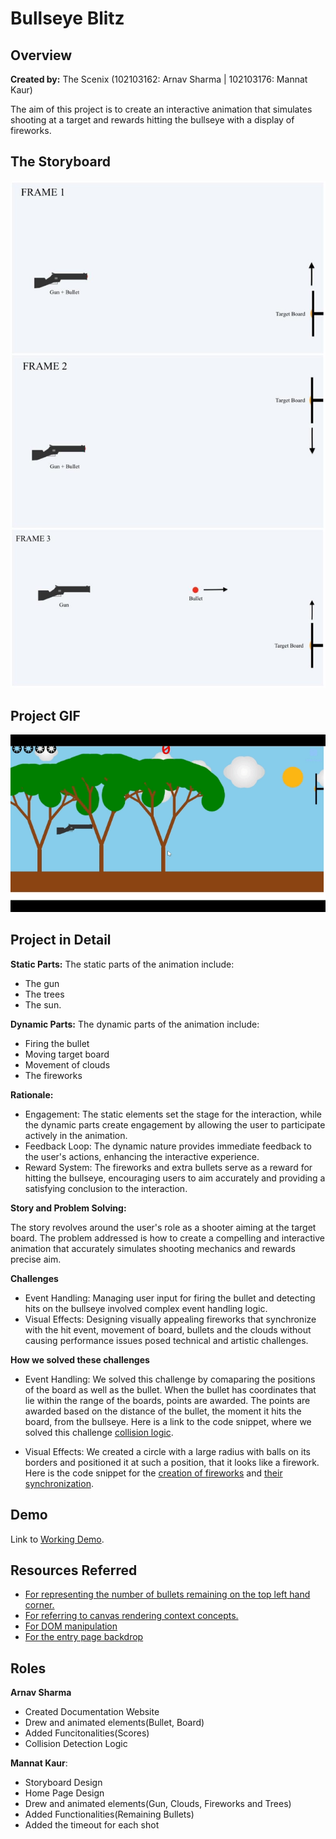 # Bullseye Blitz


## Overview
**Created by:** The Scenix (102103162: Arnav Sharma | 102103176: Mannat Kaur)

The aim of this project is to create an interactive animation 
that simulates shooting at a target and rewards hitting the 
bullseye with a display of fireworks. 

## The Storyboard
![storyboard](<image.jpg>)

## Project GIF
![GIF](CG_Demo.gif)

## Project in Detail

**Static Parts:** 
The static parts of the animation include:
- The gun
- The trees
- The sun.

**Dynamic Parts:** 
The dynamic parts of the animation include:
- Firing the bullet
- Moving target board
- Movement of clouds 
- The fireworks

**Rationale:**
- Engagement: The static elements set the stage for the 
interaction, while the dynamic parts create engagement 
by allowing the user to participate actively in the animation.
- Feedback Loop: The dynamic nature provides immediate feedback
to the user's actions, enhancing the interactive experience.
- Reward System: The fireworks and extra bullets serve as a 
reward for hitting the bullseye, encouraging users to aim 
accurately and providing a satisfying conclusion to the interaction.

**Story and Problem Solving:**

The story revolves around the user's role as a shooter aiming 
at the target board. The problem addressed is how to create a compelling 
and interactive animation that accurately simulates shooting mechanics 
and rewards precise aim. 

**Challenges**
- Event Handling: Managing user input for firing the bullet and 
detecting hits on the bullseye involved complex event handling logic.
- Visual Effects: Designing visually appealing fireworks that 
synchronize with the hit event, movement of board, bullets and the clouds
without causing performance issues posed technical and artistic challenges.

**How we solved these challenges**
- Event Handling: We solved this challenge by comaparing the positions of 
the board as well as the bullet. When the bullet has coordinates that lie 
within the range of the boards, points are awarded. The points are awarded 
based on the distance of the bullet, the moment it hits the board, from the 
bullseye. Here is a link to the code snippet, where we solved this challenge
[collision logic](https://github.com/arnavroh45/Bullseye_Blitz/blob/arnav/demo/script.js#L317-L322).

- Visual Effects: We created a circle with a large radius with balls on 
its borders and positioned it at such a position, that it looks like a firework.
Here is the code snippet for the
[creation of fireworks](https://github.com/arnavroh45/Bullseye_Blitz/blob/arnav/demo/script.js#L154-L172) and 
[their synchronization](https://github.com/arnavroh45/Bullseye_Blitz/blob/arnav/demo/script.js#L320-L321).

## Demo ##

Link to [Working Demo](./demo).

## Resources Referred ##

- [For representing the number of bullets remaining on the top left hand corner.](https://www.w3schools.com/charsets/tryit.asp?deci=10050)
- [For referring to canvas rendering context concepts.](https://developer.mozilla.org/en-US/docs/Web/API/CanvasRenderingContext2D)
- [For DOM manipulation](https://code.jquery.com/jquery-3.5.1.js)
- [For the entry page backdrop](https://www.google.com/url?sa=i&url=https%3A%2F%2Fpngtree.com%2Ffree-backgrounds-photos%2Fshooting-target&psig=AOvVaw1Jy_VXcRi86zMJyIrIcudz&ust=1715157030636000&source=images&cd=vfe&opi=89978449&ved=0CBIQjRxqFwoTCJCg3P2P-4UDFQAAAAAdAAAAABAE)

## Roles ##

**Arnav Sharma** 
- Created Documentation Website
- Drew and animated elements(Bullet, Board) 
- Added Funcitonalities(Scores)
- Collision Detection Logic

**Mannat Kaur**: 
- Storyboard Design
- Home Page Design
- Drew and animated elements(Gun, Clouds, Fireworks and Trees) 
- Added Functionalities(Remaining Bullets)
- Added the timeout for each shot
